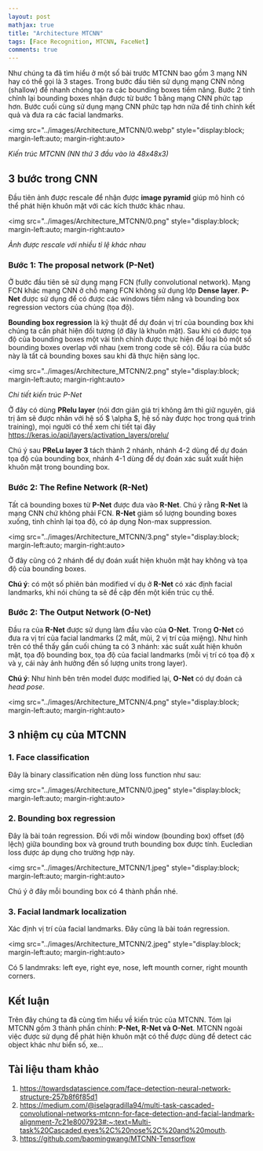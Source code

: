 ```yaml
---
layout: post
mathjax: true
title: "Architecture MTCNN"
tags: [Face Recognition, MTCNN, FaceNet]
comments: true
---
```


Như chúng ta đã tìm hiểu ở một số bài trước MTCNN bao gồm 3 mạng NN hay có thể gọi là 3 stages. Trong bước đầu tiên sử dụng mạng CNN nông (shallow) để nhanh chóng tạo ra các bounding boxes tiềm năng. Bước 2 tinh chỉnh lại bounding boxes nhận được từ bước 1 bằng mạng CNN phức tạp hơn. Bước cuối cùng sử dụng mạng CNN phức tạp hơn nữa để tinh chỉnh kết quả và đưa ra các facial landmarks.

<img src="../images/Architecture_MTCNN/0.webp" style="display:block; margin-left:auto; margin-right:auto>

*Kiến trúc MTCNN (NN thứ 3 đầu vào là 48x48x3)* 

## 3 bước trong CNN
Đầu tiên ảnh được rescale để nhận được **image pyramid** giúp mô hình có thể phát hiện khuôn mặt với các kích thước khác nhau.

<img src="../images/Architecture_MTCNN/0.png" style="display:block; margin-left:auto; margin-right:auto>

*Ảnh được rescale với nhiều tỉ lệ khác nhau* 

### Bước 1: The proposal network (P-Net)
Ở bước đầu tiên sẽ sử dụng mạng FCN (fully convolutional network). Mạng FCN khác mạng CNN ở chỗ mạng FCN không sử dụng lớp **Dense layer**. **P-Net** được sử dụng để có được các windows tiềm năng và bounding box regression vectors của chúng (tọa độ).

**Bounding box regression** là kỹ thuật để dự đoán vị trí của bounding box khi chúng ta cần phát hiện đối tượng (ở đây là khuôn mặt). Sau khi có được tọa độ của bounding boxes một vài tinh chỉnh được thực hiện để loại bỏ một số bounding boxes overlap với nhau (xem trong code sẽ có). Đầu ra của bước này là tất cả bounding boxes sau khi đã thực hiện sàng lọc.

<img src="../images/Architecture_MTCNN/2.png" style="display:block; margin-left:auto; margin-right:auto>

*Chi tiết kiến trúc P-Net*

Ở đây có dùng **PRelu layer** (nói đơn giản giá trị không âm thì giữ nguyên, giá trị âm sẽ được nhân với hệ số $ \alpha $, hệ số này được học trong quá trình training), mọi người có thể xem chi tiết tại đây https://keras.io/api/layers/activation_layers/prelu/

Chú ý sau **PReLu layer 3** tách thành 2 nhánh, nhánh 4-2 dùng để dự đoán tọa độ của bounding box, nhánh 4-1 dùng để dự đoán xác suất xuất hiện khuôn mặt trong bounding box.

### Bước 2: The Refine Network (R-Net)
Tất cả bounding boxes từ **P-Net** được đưa vào **R-Net**. Chú ý rằng **R-Net** là mạng CNN chứ không phải FCN. **R-Net** giảm số lượng bounding boxes xuống, tinh chỉnh lại tọa độ, có áp dụng Non-max suppression.

<img src="../images/Architecture_MTCNN/3.png" style="display:block; margin-left:auto; margin-right:auto>

Ở đây cũng có 2 nhánh để dự đoán xuất hiện khuôn mặt hay không và tọa độ của bounding boxes. 

**Chú ý**: có một số phiên bản modified ví dụ ở **R-Net** có xác định facial landmarks, khi nói chúng ta sẽ đề cập đến một kiến trúc cụ thể.

### Bước 2: The Output Network (O-Net)
Đầu ra của **R-Net** được sử dụng làm đầu vào của **O-Net**. Trong **O-Net** có đưa ra vị trí của facial landmarks (2 mắt, mũi, 2 vị trí của miệng). Như hình trên có thể thấy gần cuối chúng ta có 3 nhánh: xác suất xuất hiện khuôn mặt, tọa độ bounding box, tọa độ của facial landmarks (mỗi vị trí có tọa độ x và y, cái này ảnh hưởng đến số lượng units trong layer).

**Chú ý**: Như hình bên trên model được modified lại, **O-Net** có dự đoán cả *head pose*. 

<img src="../images/Architecture_MTCNN/4.png" style="display:block; margin-left:auto; margin-right:auto>

## 3 nhiệm cụ của MTCNN
### 1. Face classification
Đây là binary classification nên dùng loss function như sau:

<img src="../images/Architecture_MTCNN/0.jpeg" style="display:block; margin-left:auto; margin-right:auto>

### 2. Bounding box regression

Đây là bài toán regression. Đối với mỗi window (bounding box) offset (độ lệch) giữa bounding box và ground truth bounding box được tính. Eucledian loss được áp dụng cho trường hợp này.

<img src="../images/Architecture_MTCNN/1.jpeg" style="display:block; margin-left:auto; margin-right:auto>

Chú ý ở đây mỗi bounding box có 4 thành phần nhé.

### 3. Facial landmark localization
Xác định vị trí của facial landmarks. Đây cũng là bài toán regression.

<img src="../images/Architecture_MTCNN/2.jpeg" style="display:block; margin-left:auto; margin-right:auto>

Có 5 landmraks: left eye, right eye, nose, left mounth corner, right mounth corners.

## Kết luận
Trên đây chúng ta đã cùng tìm hiểu về kiến trúc của MTCNN. Tóm lại MTCNN gồm 3 thành phần chính: **P-Net, R-Net và O-Net**.
MTCNN ngoài việc được sử dụng để phát hiện khuôn mặt có thể được dùng để detect các object khác như biển số, xe...

## Tài liệu tham khảo
1. https://towardsdatascience.com/face-detection-neural-network-structure-257b8f6f85d1
2. https://medium.com/@iselagradilla94/multi-task-cascaded-convolutional-networks-mtcnn-for-face-detection-and-facial-landmark-alignment-7c21e8007923#:~:text=Multi-task%20Cascaded,eyes%2C%20nose%2C%20and%20mouth.
3. https://github.com/baomingwang/MTCNN-Tensorflow 


